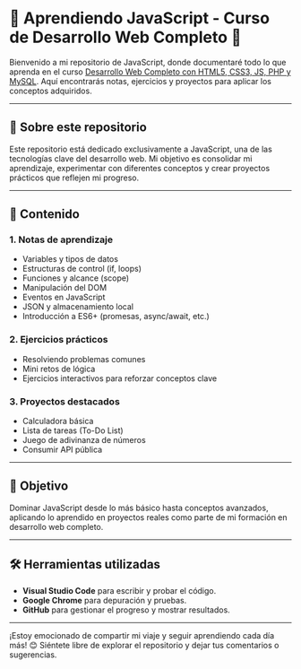 # 🌟 Aprendiendo JavaScript - Curso de Desarrollo Web Completo 🌟  

Bienvenido a mi repositorio de JavaScript, donde documentaré todo lo que aprenda en el curso [Desarrollo Web Completo con HTML5, CSS3, JS, PHP y MySQL](https://www.udemy.com/course/desarrollo-web-completo-con-html5-css3-js-php-y-mysql/). Aquí encontrarás notas, ejercicios y proyectos para aplicar los conceptos adquiridos.

---

## 🚀 Sobre este repositorio  
Este repositorio está dedicado exclusivamente a JavaScript, una de las tecnologías clave del desarrollo web. Mi objetivo es consolidar mi aprendizaje, experimentar con diferentes conceptos y crear proyectos prácticos que reflejen mi progreso.

---

## 📘 Contenido  

### 1. **Notas de aprendizaje**  
   - Variables y tipos de datos  
   - Estructuras de control (if, loops)  
   - Funciones y alcance (scope)  
   - Manipulación del DOM  
   - Eventos en JavaScript  
   - JSON y almacenamiento local  
   - Introducción a ES6+ (promesas, async/await, etc.)  

### 2. **Ejercicios prácticos**  
   - Resolviendo problemas comunes  
   - Mini retos de lógica  
   - Ejercicios interactivos para reforzar conceptos clave  

### 3. **Proyectos destacados**  
   - Calculadora básica  
   - Lista de tareas (To-Do List)  
   - Juego de adivinanza de números  
   - Consumir API pública  

---

## 🎯 Objetivo  
Dominar JavaScript desde lo más básico hasta conceptos avanzados, aplicando lo aprendido en proyectos reales como parte de mi formación en desarrollo web completo.

---

## 🛠 Herramientas utilizadas  
- **Visual Studio Code** para escribir y probar el código.  
- **Google Chrome** para depuración y pruebas.  
- **GitHub** para gestionar el progreso y mostrar resultados.

---

¡Estoy emocionado de compartir mi viaje y seguir aprendiendo cada día más! 😊 Siéntete libre de explorar el repositorio y dejar tus comentarios o sugerencias.  
